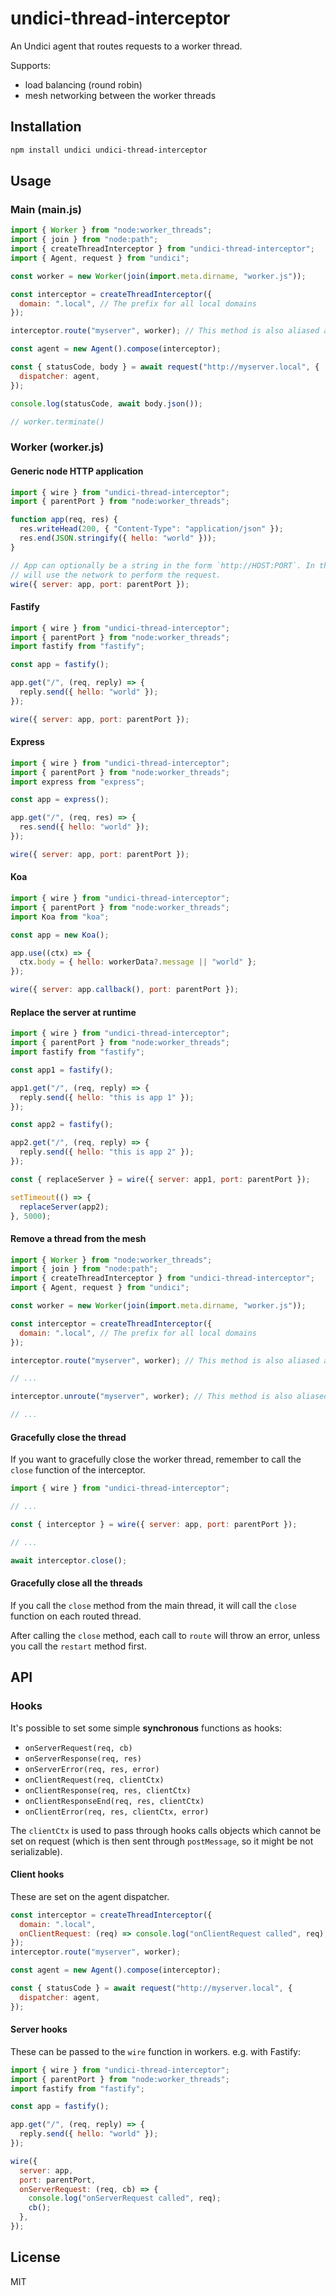# undici-thread-interceptor

An Undici agent that routes requests to a worker thread.

Supports:

- load balancing (round robin)
- mesh networking between the worker threads

## Installation

```bash
npm install undici undici-thread-interceptor
```

## Usage

### Main (main.js)

```javascript
import { Worker } from "node:worker_threads";
import { join } from "node:path";
import { createThreadInterceptor } from "undici-thread-interceptor";
import { Agent, request } from "undici";

const worker = new Worker(join(import.meta.dirname, "worker.js"));

const interceptor = createThreadInterceptor({
  domain: ".local", // The prefix for all local domains
});

interceptor.route("myserver", worker); // This method is also aliased as addRoute

const agent = new Agent().compose(interceptor);

const { statusCode, body } = await request("http://myserver.local", {
  dispatcher: agent,
});

console.log(statusCode, await body.json());

// worker.terminate()
```

### Worker (worker.js)

#### Generic node HTTP application

```javascript
import { wire } from "undici-thread-interceptor";
import { parentPort } from "node:worker_threads";

function app(req, res) {
  res.writeHead(200, { "Content-Type": "application/json" });
  res.end(JSON.stringify({ hello: "world" }));
}

// App can optionally be a string in the form `http://HOST:PORT`. In that case the interceptor
// will use the network to perform the request.
wire({ server: app, port: parentPort });
```

#### Fastify

```javascript
import { wire } from "undici-thread-interceptor";
import { parentPort } from "node:worker_threads";
import fastify from "fastify";

const app = fastify();

app.get("/", (req, reply) => {
  reply.send({ hello: "world" });
});

wire({ server: app, port: parentPort });
```

#### Express

```javascript
import { wire } from "undici-thread-interceptor";
import { parentPort } from "node:worker_threads";
import express from "express";

const app = express();

app.get("/", (req, res) => {
  res.send({ hello: "world" });
});

wire({ server: app, port: parentPort });
```

#### Koa

```javascript
import { wire } from "undici-thread-interceptor";
import { parentPort } from "node:worker_threads";
import Koa from "koa";

const app = new Koa();

app.use((ctx) => {
  ctx.body = { hello: workerData?.message || "world" };
});

wire({ server: app.callback(), port: parentPort });
```

#### Replace the server at runtime

```javascript
import { wire } from "undici-thread-interceptor";
import { parentPort } from "node:worker_threads";
import fastify from "fastify";

const app1 = fastify();

app1.get("/", (req, reply) => {
  reply.send({ hello: "this is app 1" });
});

const app2 = fastify();

app2.get("/", (req, reply) => {
  reply.send({ hello: "this is app 2" });
});

const { replaceServer } = wire({ server: app1, port: parentPort });

setTimeout(() => {
  replaceServer(app2);
}, 5000);
```

#### Remove a thread from the mesh
```javascript
import { Worker } from "node:worker_threads";
import { join } from "node:path";
import { createThreadInterceptor } from "undici-thread-interceptor";
import { Agent, request } from "undici";

const worker = new Worker(join(import.meta.dirname, "worker.js"));

const interceptor = createThreadInterceptor({
  domain: ".local", // The prefix for all local domains
});

interceptor.route("myserver", worker); // This method is also aliased as addRoute

// ...

interceptor.unroute("myserver", worker); // This method is also aliased as removeRoute

// ...
```

#### Gracefully close the thread

If you want to gracefully close the worker thread, remember to call the `close` function of the interceptor.

```javascript
import { wire } from "undici-thread-interceptor";

// ...

const { interceptor } = wire({ server: app, port: parentPort });

// ...

await interceptor.close();
```

#### Gracefully close all the threads 

If you call the `close` method from the main thread, it will call the `close` function on each routed thread.

After calling the `close` method, each call to `route` will throw an error, unless you call the `restart` method first.

## API

### Hooks

It's possible to set some simple **synchronous** functions as hooks:

- `onServerRequest(req, cb)`
- `onServerResponse(req, res)`
- `onServerError(req, res, error)`
- `onClientRequest(req, clientCtx)`
- `onClientResponse(req, res, clientCtx)`
- `onClientResponseEnd(req, res, clientCtx)`
- `onClientError(req, res, clientCtx, error)`

The `clientCtx` is used to pass through hooks calls objects which cannot be set on request
(which is then sent through `postMessage`, so it might be not serializable).

#### Client hooks

These are set on the agent dispatcher.

```javascript
const interceptor = createThreadInterceptor({
  domain: ".local",
  onClientRequest: (req) => console.log("onClientRequest called", req),
});
interceptor.route("myserver", worker);

const agent = new Agent().compose(interceptor);

const { statusCode } = await request("http://myserver.local", {
  dispatcher: agent,
});
```

#### Server hooks

These can be passed to the `wire` function in workers. e.g. with Fastify:

```javascript
import { wire } from "undici-thread-interceptor";
import { parentPort } from "node:worker_threads";
import fastify from "fastify";

const app = fastify();

app.get("/", (req, reply) => {
  reply.send({ hello: "world" });
});

wire({
  server: app,
  port: parentPort,
  onServerRequest: (req, cb) => {
    console.log("onServerRequest called", req);
    cb();
  },
});
```

## License

MIT
